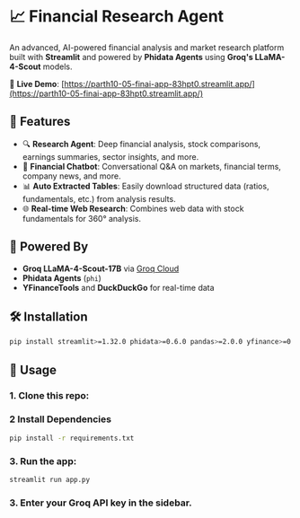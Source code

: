 # 📈 Financial Research Agent

An advanced, AI-powered financial analysis and market research platform built with **Streamlit** and powered by **Phidata Agents** using **Groq's LLaMA-4-Scout** models.

🔗 **Live Demo**: [https://parth10-05-finai-app-83hpt0.streamlit.app/](https://parth10-05-finai-app-83hpt0.streamlit.app/)

## 🚀 Features

- 🔍 **Research Agent**: Deep financial analysis, stock comparisons, earnings summaries, sector insights, and more.
- 💬 **Financial Chatbot**: Conversational Q&A on markets, financial terms, company news, and more.
- 📊 **Auto Extracted Tables**: Easily download structured data (ratios, fundamentals, etc.) from analysis results.
- 🌐 **Real-time Web Research**: Combines web data with stock fundamentals for 360° analysis.

## 🧠 Powered By

- **Groq LLaMA-4-Scout-17B** via [Groq Cloud](https://console.groq.com/playground)
- **Phidata Agents** (`phi`)
- **YFinanceTools** and **DuckDuckGo** for real-time data

## 🛠️ Installation

```bash
pip install streamlit>=1.32.0 phidata>=0.6.0 pandas>=2.0.0 yfinance>=0.2.31 duckduckgo-search>=3.9.0 python-dotenv>=1.0.0 groq>=0.5.0
```
## 🧾 Usage

### 1. Clone this repo:
### 2 Install Dependencies
```bash
pip install -r requirements.txt
```
### 3. Run the app:
```bash
streamlit run app.py
```
### 3. Enter your Groq API key in the sidebar.


